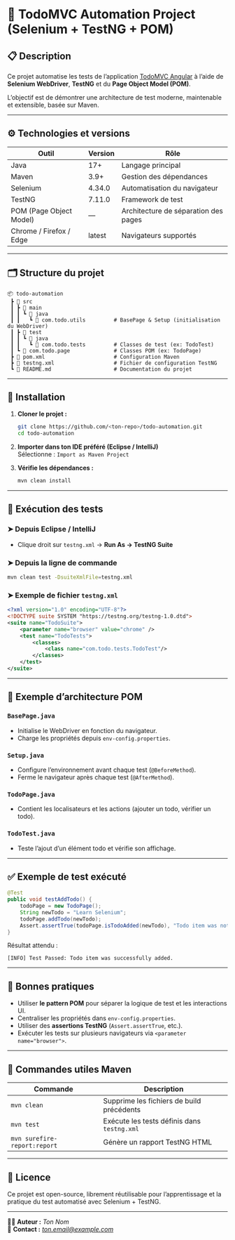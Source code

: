 # 🧪 TodoMVC Automation Project (Selenium + TestNG + POM)

## 📋 Description

Ce projet automatise les tests de l’application [TodoMVC Angular](https://todomvc.com/examples/angular/dist/browser/#/all)
à l’aide de **Selenium WebDriver**, **TestNG** et du **Page Object Model (POM)**.

L’objectif est de démontrer une architecture de test moderne, maintenable et extensible, basée sur Maven.

---

## ⚙️ Technologies et versions

| Outil | Version | Rôle |
|-------|----------|------|
| Java | 17+ | Langage principal |
| Maven | 3.9+ | Gestion des dépendances |
| Selenium | 4.34.0 | Automatisation du navigateur |
| TestNG | 7.11.0 | Framework de test |
| POM (Page Object Model) | — | Architecture de séparation des pages |
| Chrome / Firefox / Edge | latest | Navigateurs supportés |

---

## 🗂️ Structure du projet

```
📦 todo-automation
 ┣ 📂 src
 ┃ ┣ 📂 main
 ┃ ┃ ┗ 📂 java
 ┃ ┃   ┗ 📂 com.todo.utils         # BasePage & Setup (initialisation du WebDriver)
 ┃ ┣ 📂 test
 ┃ ┃ ┗ 📂 java
 ┃ ┃   ┗ 📂 com.todo.tests         # Classes de test (ex: TodoTest)
 ┃ ┗ 📂 com.todo.page              # Classes POM (ex: TodoPage)
 ┣ 📜 pom.xml                      # Configuration Maven
 ┣ 📜 testng.xml                   # Fichier de configuration TestNG
 ┗ 📜 README.md                    # Documentation du projet
```

---

## 🧩 Installation

1. **Cloner le projet :**
   ```bash
   git clone https://github.com/<ton-repo>/todo-automation.git
   cd todo-automation
   ```

2. **Importer dans ton IDE préféré (Eclipse / IntelliJ)**  
   Sélectionne : `Import as Maven Project`

3. **Vérifie les dépendances :**
   ```bash
   mvn clean install
   ```

---

## 🚀 Exécution des tests

### ➤ Depuis Eclipse / IntelliJ
- Clique droit sur `testng.xml` → **Run As → TestNG Suite**

### ➤ Depuis la ligne de commande
```bash
mvn clean test -DsuiteXmlFile=testng.xml
```

### ➤ Exemple de fichier `testng.xml`
```xml
<?xml version="1.0" encoding="UTF-8"?>
<!DOCTYPE suite SYSTEM "https://testng.org/testng-1.0.dtd">
<suite name="TodoSuite">
    <parameter name="browser" value="chrome" />
    <test name="TodoTests">
        <classes>
            <class name="com.todo.tests.TodoTest"/>
        </classes>
    </test>
</suite>
```

---

## 🧱 Exemple d’architecture POM

### `BasePage.java`
- Initialise le WebDriver en fonction du navigateur.
- Charge les propriétés depuis `env-config.properties`.

### `Setup.java`
- Configure l’environnement avant chaque test (`@BeforeMethod`).
- Ferme le navigateur après chaque test (`@AfterMethod`).

### `TodoPage.java`
- Contient les localisateurs et les actions (ajouter un todo, vérifier un todo).

### `TodoTest.java`
- Teste l’ajout d’un élément todo et vérifie son affichage.

---

## ✅ Exemple de test exécuté

```java
@Test
public void testAddTodo() {
    todoPage = new TodoPage();
    String newTodo = "Learn Selenium";
    todoPage.addTodo(newTodo);
    Assert.assertTrue(todoPage.isTodoAdded(newTodo), "Todo item was not added!");
}
```

Résultat attendu :
```
[INFO] Test Passed: Todo item was successfully added.
```

---

## 🧠 Bonnes pratiques

- Utiliser **le pattern POM** pour séparer la logique de test et les interactions UI.
- Centraliser les propriétés dans `env-config.properties`.
- Utiliser des **assertions TestNG** (`Assert.assertTrue`, etc.).
- Exécuter les tests sur plusieurs navigateurs via `<parameter name="browser">`.

---

## 🧰 Commandes utiles Maven

| Commande | Description |
|-----------|-------------|
| `mvn clean` | Supprime les fichiers de build précédents |
| `mvn test` | Exécute les tests définis dans `testng.xml` |
| `mvn surefire-report:report` | Génère un rapport TestNG HTML |

---

## 📄 Licence

Ce projet est open-source, librement réutilisable pour l’apprentissage et la pratique du test automatisé avec Selenium + TestNG.

---

👨‍💻 **Auteur :** *Ton Nom*  
📧 **Contact :** *ton.email@example.com*
